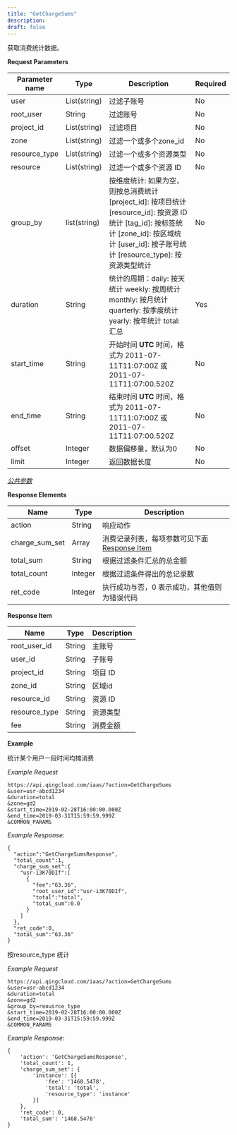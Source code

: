 ```yaml
---
title: "GetChargeSums"
description: 
draft: false
---
```




获取消费统计数据。

**Request Parameters**

| Parameter name | Type | Description | Required |
| --- | --- | --- | --- |
| user | List(string) | 过滤子账号 | No |
| root_user | String | 过滤账号 | No |
| project_id | List(string) | 过滤项目 | No |
| zone | List(string) | 过滤一个或多个zone_id | No |
| resource_type | List(string) | 过滤一个或多个资源类型 | No |
| resource| List(string) | 过滤一个或多个资源 ID | No |
| group_by | list(string) |  按维度统计: 如果为空，则按总消费统计 [project_id]: 按项目统计 [resource_id]: 按资源 ID统计 [tag_id]: 按标签统计 [zone_id]: 按区域统计 [user_id]: 按子账号统计 [resource_type]: 按资源类型统计 | No |
| duration | String |  统计的周期：daily: 按天统计 weekly: 按周统计 monthly: 按月统计 quarterly: 按季度统计 yearly: 按年统计 total: 汇总| Yes |
| start_time | String | 开始时间 **UTC** 时间，格式为 2011-07-11T11:07:00Z 或 2011-07-11T11:07:00.520Z | No |
| end_time | String | 结束时间 **UTC** 时间，格式为 2011-07-11T11:07:00Z 或 2011-07-11T11:07:00.520Z | No |
| offset | Integer | 数据偏移量，默认为0 | No |
| limit | Integer | 返回数据长度| No |

[_公共参数_](../../common/parameters.html#api-common-parameters)

**Response Elements**

| Name | Type | Description |
| --- | --- | --- |
| action | String | 响应动作 |
| charge_sum_set | Array | 消费记录列表，每项参数可见下面 [Response Item](#response-item) |
| total_sum | String | 根据过滤条件汇总的总金额 |
| total_count | Integer | 根据过滤条件得出的总记录数 |
| ret_code | Integer | 执行成功与否，0 表示成功，其他值则为错误代码 |

**Response Item**

| Name | Type | Description |
| --- | --- | --- |
| root_user_id | String | 主账号 |
| user_id | String | 子账号 |
| project_id | String | 项目 ID |
| zone_id | String | 区域id |
| resource_id | String | 资源 ID |
| resource_type | String | 资源类型 |
| fee | String | 消费金额 |

**Example**

统计某个用户一段时间均摊消费

_Example Request_

```
https://api.qingcloud.com/iaas/?action=GetChargeSums
&user=usr-abcd1234
&duration=total
&zone=gd2
&start_time=2019-02-28T16:00:00.000Z
&end_time=2019-03-31T15:59:59.999Z
&COMMON_PARAMS
```

_Example Response_:
```
{
  "action":"GetChargeSumsResponse",
  "total_count":1,
  "charge_sum_set":{
    "usr-i3K70DIf":[
      {
        "fee":"63.36",
        "root_user_id":"usr-i3K70DIf",
        "total":"total",
        "total_sum":0.0
      }
    ]
  },
  "ret_code":0,
  "total_sum":"63.36"
}
```

按resource_type 统计

_Example Request_

```
https://api.qingcloud.com/iaas/?action=GetChargeSums
&user=usr-abcd1234
&duration=total
&zone=gd2
&group_by=reousrce_type
&start_time=2019-02-28T16:00:00.000Z
&end_time=2019-03-31T15:59:59.999Z
&COMMON_PARAMS
```

_Example Response_:
```
{
	'action': 'GetChargeSumsResponse',
	'total_count': 1,
	'charge_sum_set': {
		'instance': [{
			'fee': '1468.5478',
			'total': 'total',
			'resource_type': 'instance'
		}]
	},
	'ret_code': 0,
	'total_sum': '1468.5478'
}
```
